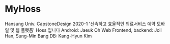 # MyHoss
Hansung Univ. CapstoneDesign 
2020-1 
'신속하고 효율적인 의료서비스 예약 모바일 및 웹 플랫폼' Hoss 입니다
Android: Jaeuk Oh
Web Frontend, backend: Joil Han, Sung-Min Bang
DB: Kang-Hyun Kim
